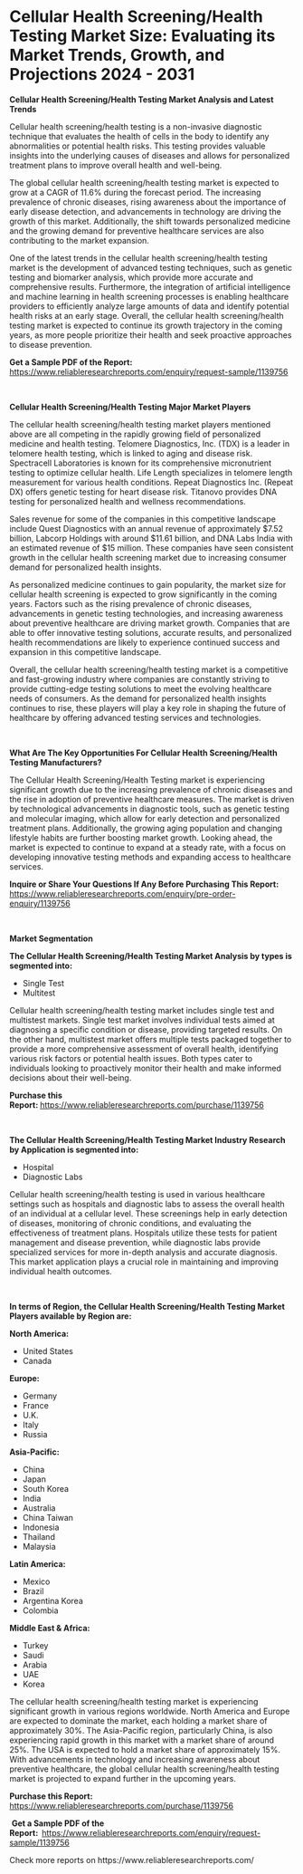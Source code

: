 <p><h1>Cellular Health Screening/Health Testing Market Size: Evaluating its Market Trends, Growth, and Projections 2024 - 2031</h1></p><p><strong>Cellular Health Screening/Health Testing Market Analysis and Latest Trends</strong></p>
<p><p>Cellular health screening/health testing is a non-invasive diagnostic technique that evaluates the health of cells in the body to identify any abnormalities or potential health risks. This testing provides valuable insights into the underlying causes of diseases and allows for personalized treatment plans to improve overall health and well-being.</p><p>The global cellular health screening/health testing market is expected to grow at a CAGR of 11.6% during the forecast period. The increasing prevalence of chronic diseases, rising awareness about the importance of early disease detection, and advancements in technology are driving the growth of this market. Additionally, the shift towards personalized medicine and the growing demand for preventive healthcare services are also contributing to the market expansion.</p><p>One of the latest trends in the cellular health screening/health testing market is the development of advanced testing techniques, such as genetic testing and biomarker analysis, which provide more accurate and comprehensive results. Furthermore, the integration of artificial intelligence and machine learning in health screening processes is enabling healthcare providers to efficiently analyze large amounts of data and identify potential health risks at an early stage. Overall, the cellular health screening/health testing market is expected to continue its growth trajectory in the coming years, as more people prioritize their health and seek proactive approaches to disease prevention.</p></p>
<p><strong>Get a Sample PDF of the Report:&nbsp;</strong> <a href="https://www.reliableresearchreports.com/enquiry/request-sample/1139756">https://www.reliableresearchreports.com/enquiry/request-sample/1139756</a></p>
<p>&nbsp;</p>
<p><strong>Cellular Health Screening/Health Testing Major Market Players</strong></p>
<p><p>The cellular health screening/health testing market players mentioned above are all competing in the rapidly growing field of personalized medicine and health testing. Telomere Diagnostics, Inc. (TDX) is a leader in telomere health testing, which is linked to aging and disease risk. Spectracell Laboratories is known for its comprehensive micronutrient testing to optimize cellular health. Life Length specializes in telomere length measurement for various health conditions. Repeat Diagnostics Inc. (Repeat DX) offers genetic testing for heart disease risk. Titanovo provides DNA testing for personalized health and wellness recommendations.</p><p>Sales revenue for some of the companies in this competitive landscape include Quest Diagnostics with an annual revenue of approximately $7.52 billion, Labcorp Holdings with around $11.61 billion, and DNA Labs India with an estimated revenue of $15 million. These companies have seen consistent growth in the cellular health screening market due to increasing consumer demand for personalized health insights.</p><p>As personalized medicine continues to gain popularity, the market size for cellular health screening is expected to grow significantly in the coming years. Factors such as the rising prevalence of chronic diseases, advancements in genetic testing technologies, and increasing awareness about preventive healthcare are driving market growth. Companies that are able to offer innovative testing solutions, accurate results, and personalized health recommendations are likely to experience continued success and expansion in this competitive landscape.</p><p>Overall, the cellular health screening/health testing market is a competitive and fast-growing industry where companies are constantly striving to provide cutting-edge testing solutions to meet the evolving healthcare needs of consumers. As the demand for personalized health insights continues to rise, these players will play a key role in shaping the future of healthcare by offering advanced testing services and technologies.</p></p>
<p>&nbsp;</p>
<p><strong>What Are The Key Opportunities For Cellular Health Screening/Health Testing Manufacturers?</strong></p>
<p><p>The Cellular Health Screening/Health Testing market is experiencing significant growth due to the increasing prevalence of chronic diseases and the rise in adoption of preventive healthcare measures. The market is driven by technological advancements in diagnostic tools, such as genetic testing and molecular imaging, which allow for early detection and personalized treatment plans. Additionally, the growing aging population and changing lifestyle habits are further boosting market growth. Looking ahead, the market is expected to continue to expand at a steady rate, with a focus on developing innovative testing methods and expanding access to healthcare services.</p></p>
<p><strong>Inquire or Share Your Questions If Any Before Purchasing This Report:</strong> <a href="https://www.reliableresearchreports.com/enquiry/pre-order-enquiry/1139756">https://www.reliableresearchreports.com/enquiry/pre-order-enquiry/1139756</a></p>
<p>&nbsp;</p>
<p><strong>Market Segmentation</strong></p>
<p><strong>The Cellular Health Screening/Health Testing Market Analysis by types is segmented into:</strong></p>
<p><ul><li>Single Test</li><li>Multitest</li></ul></p>
<p><p>Cellular health screening/health testing market includes single test and multistest markets. Single test market involves individual tests aimed at diagnosing a specific condition or disease, providing targeted results. On the other hand, multistest market offers multiple tests packaged together to provide a more comprehensive assessment of overall health, identifying various risk factors or potential health issues. Both types cater to individuals looking to proactively monitor their health and make informed decisions about their well-being.</p></p>
<p><strong>Purchase this Report:&nbsp;</strong><a href="https://www.reliableresearchreports.com/purchase/1139756">https://www.reliableresearchreports.com/purchase/1139756</a></p>
<p>&nbsp;</p>
<p><strong>The Cellular Health Screening/Health Testing Market Industry Research by Application is segmented into:</strong></p>
<p><ul><li>Hospital</li><li>Diagnostic Labs</li></ul></p>
<p><p>Cellular health screening/health testing is used in various healthcare settings such as hospitals and diagnostic labs to assess the overall health of an individual at a cellular level. These screenings help in early detection of diseases, monitoring of chronic conditions, and evaluating the effectiveness of treatment plans. Hospitals utilize these tests for patient management and disease prevention, while diagnostic labs provide specialized services for more in-depth analysis and accurate diagnosis. This market application plays a crucial role in maintaining and improving individual health outcomes.</p></p>
<p>&nbsp;</p>
<p><strong>In terms of Region, the Cellular Health Screening/Health Testing Market Players available by Region are:</strong></p>
<p>
    <p> <strong> North America: </strong>
        <ul>
            <li>United States</li>
            <li>Canada</li>
        </ul>
        </p> 
    <p> <strong> Europe: </strong>
        <ul>
            <li>Germany</li>
            <li>France</li>
            <li>U.K.</li>
            <li>Italy</li>
            <li>Russia</li>
        </ul>
        </p> 
    <p> <strong> Asia-Pacific: </strong>
        <ul>
            <li>China</li>
            <li>Japan</li>
            <li>South Korea</li>
            <li>India</li>
            <li>Australia</li>
            <li>China Taiwan</li>
            <li>Indonesia</li>
            <li>Thailand</li>
            <li>Malaysia</li>
        </ul>
        </p> 
    <p> <strong> Latin America: </strong>
        <ul>
            <li>Mexico</li>
            <li>Brazil</li>
            <li>Argentina Korea</li>
            <li>Colombia</li>
        </ul>
        </p> 
    <p> <strong> Middle East & Africa: </strong>
        <ul>
            <li>Turkey</li>
            <li>Saudi</li>
            <li>Arabia</li>
            <li>UAE</li>
            <li>Korea</li>
        </ul>
    </p>
    </p>
<p><p>The cellular health screening/health testing market is experiencing significant growth in various regions worldwide. North America and Europe are expected to dominate the market, each holding a market share of approximately 30%. The Asia-Pacific region, particularly China, is also experiencing rapid growth in this market with a market share of around 25%. The USA is expected to hold a market share of approximately 15%. With advancements in technology and increasing awareness about preventive healthcare, the global cellular health screening/health testing market is projected to expand further in the upcoming years.</p></p>
<p><strong>Purchase this Report: </strong><a href="https://www.reliableresearchreports.com/purchase/1139756">https://www.reliableresearchreports.com/purchase/1139756</a></p>
<p>&nbsp;<strong>Get a Sample PDF of the Report:&nbsp;&nbsp;</strong><a href="https://www.reliableresearchreports.com/enquiry/request-sample/1139756">https://www.reliableresearchreports.com/enquiry/request-sample/1139756</a></p>
<p><strong></strong></p>
<p>Check more reports on https://www.reliableresearchreports.com/</p>